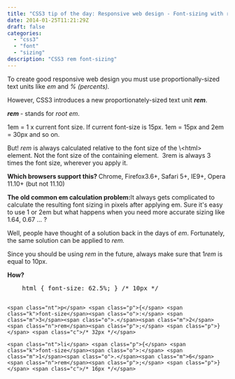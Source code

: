 ```yaml
---
title: "CSS3 tip of the day: Responsive web design - Font-sizing with rem"
date: 2014-01-25T11:21:29Z
draft: false
categories:
  - "css3"
  - "font"
  - "sizing"
description: "CSS3 rem font-sizing"
---
```


<p>To create good responsive web design you must use proportionally-sized
text units like <em>em </em>and<em> % (percents).</em></p>
<p>However, CSS3 introduces a new proportionately-sized text
unit <strong><em>rem</em></strong>.</p>
<p><strong><em>rem</em> </strong>- stands for <em>root em</em>.</p>
<p>1em = 1 x current font size. If current font-size is 15px. 1em = 15px
and 2em = 30px and so on.</p>
<p>But! <em>rem </em>is always calculated relative to the font size of the
\&lt;html> element. Not the font size of the containing element.  3rem is
always 3 times the font size, wherever you apply it.</p>
<p><strong>Which browsers support this? </strong>Chrome, Firefox3.6+, Safari 5+, IE9+,
Opera 11.10+ (but not 11.10)</p>
<p><strong>The old common em calculation problem:</strong>It always gets complicated to
calculate the resulting font sizing in pixels after applying em. Sure
it's easy to use 1 or 2em but what happens when you need more accurate
sizing like 1.64, 0.67 ... ?</p>
<p>Well, people have thought of a solution back in the days of <em>em</em>.
Fortunately, the same solution can be applied to <em>rem.</em></p>
<p>Since you should be using <em>rem</em> in the future, always make sure that
1<em>rem</em> is equal to 10px.</p>
<p><strong>How? </strong></p>
<div class="highlight"><pre>    <span class="nt">html</span> <span class="p">{</span> <span class="k">font-size</span><span class="o">:</span> <span class="m">62</span><span class="o">.</span><span class="m">5</span><span class="o">%</span><span class="p">;</span> <span class="p">}</span> <span class="c">/* 10px */</span>

    <span class="nt">p</span> <span class="p">{</span> <span class="k">font-size</span><span class="o">:</span> <span class="m">3</span><span class="o">.</span><span class="m">2</span><span class="n">rem</span><span class="p">;</span> <span class="p">}</span> <span class="c">/* 32px */</span>

    <span class="nt">li</span> <span class="p">{</span> <span class="k">font-size</span><span class="o">:</span> <span class="m">1</span><span class="o">.</span><span class="m">6</span><span class="n">rem</span><span class="p">;</span> <span class="p">}</span> <span class="c">/* 16px */</span>
</pre></div>
